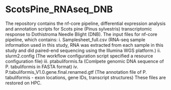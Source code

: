# ScotsPine_RNAseq_DNB
The repository contains the nf-core pipeline, differential expression analysis and annotation scripts for Scots pine (Pinus sylvestris) transcriptomic response to Dothistroma Needle Blight (DNB). 
The input files for nf-core pipeline, which contains:
i. Samplesheet_full.csv (RNA-seq sample information used in this study, RNA was extracted from each sample in this study and did paired-end sequencing using the Illumina WGS platform.)
ii. slurm2.config (The workflow configuration script specified a resource configuration file)
iii. ptabuliformis.fa (Comlpete genomic DNA sequence of P. tabuliformis in FASTA format)
iv. P.tabuliformis_V1.0.gene.final.renamed.gtf (The annotation file of P. tabuliformis - exon locations, gene IDs, transcript structures)
These files are restored on HPC.

